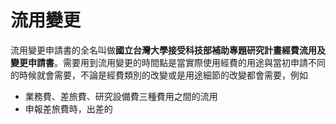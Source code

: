 # 流用變更

流用變更申請書的全名叫做**國立台灣大學接受科技部補助專題研究計畫經費流用及變更申請書**。需要用到流用變更的時間點是當實際使用經費的用途與當初申請不同的時候就會需要，不論是經費類別的改變或是用途細節的改變都會需要，例如

* 業務費、差旅費、研究設備費三種費用之間的流用
* 申報差旅費時，出差的